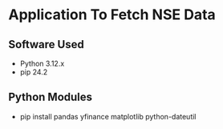 # Application To Fetch NSE Data

## Software Used
* Python 3.12.x
* pip 24.2

## Python Modules
* pip install pandas yfinance matplotlib python-dateutil

